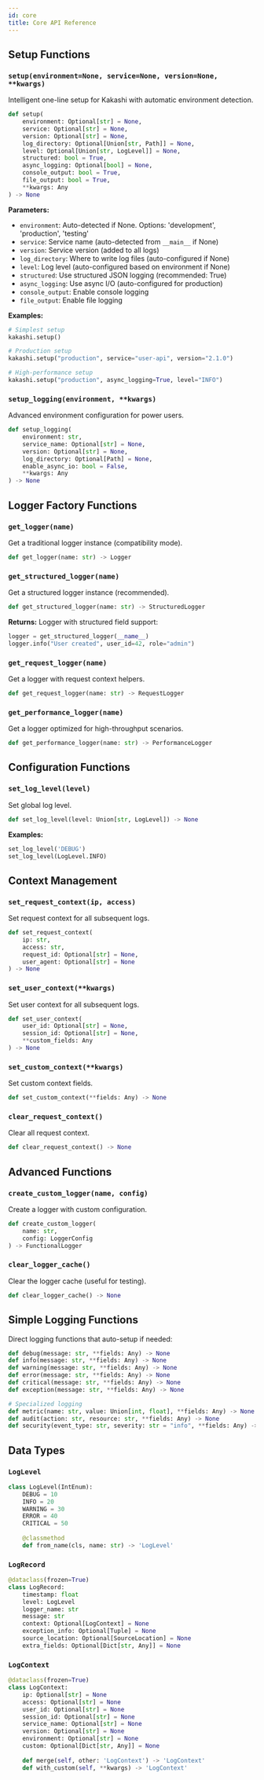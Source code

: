 ```yaml
---
id: core
title: Core API Reference
---
```


## Setup Functions

### `setup(environment=None, service=None, version=None, **kwargs)`

Intelligent one-line setup for Kakashi with automatic environment detection.

```python
def setup(
    environment: Optional[str] = None,
    service: Optional[str] = None,
    version: Optional[str] = None,
    log_directory: Optional[Union[str, Path]] = None,
    level: Optional[Union[str, LogLevel]] = None,
    structured: bool = True,
    async_logging: Optional[bool] = None,
    console_output: bool = True,
    file_output: bool = True,
    **kwargs: Any
) -> None
```

**Parameters:**
- `environment`: Auto-detected if None. Options: 'development', 'production', 'testing'
- `service`: Service name (auto-detected from `__main__` if None)
- `version`: Service version (added to all logs)
- `log_directory`: Where to write log files (auto-configured if None)
- `level`: Log level (auto-configured based on environment if None)
- `structured`: Use structured JSON logging (recommended: True)
- `async_logging`: Use async I/O (auto-configured for production)
- `console_output`: Enable console logging
- `file_output`: Enable file logging

**Examples:**
```python
# Simplest setup
kakashi.setup()

# Production setup
kakashi.setup("production", service="user-api", version="2.1.0")

# High-performance setup
kakashi.setup("production", async_logging=True, level="INFO")
```

### `setup_logging(environment, **kwargs)`

Advanced environment configuration for power users.

```python
def setup_logging(
    environment: str,
    service_name: Optional[str] = None,
    version: Optional[str] = None,
    log_directory: Optional[Path] = None,
    enable_async_io: bool = False,
    **kwargs: Any
) -> None
```

## Logger Factory Functions

### `get_logger(name)`

Get a traditional logger instance (compatibility mode).

```python
def get_logger(name: str) -> Logger
```

### `get_structured_logger(name)`

Get a structured logger instance (recommended).

```python
def get_structured_logger(name: str) -> StructuredLogger
```

**Returns:** Logger with structured field support:
```python
logger = get_structured_logger(__name__)
logger.info("User created", user_id=42, role="admin")
```

### `get_request_logger(name)`

Get a logger with request context helpers.

```python
def get_request_logger(name: str) -> RequestLogger
```

### `get_performance_logger(name)`

Get a logger optimized for high-throughput scenarios.

```python
def get_performance_logger(name: str) -> PerformanceLogger
```

## Configuration Functions

### `set_log_level(level)`

Set global log level.

```python
def set_log_level(level: Union[str, LogLevel]) -> None
```

**Examples:**
```python
set_log_level('DEBUG')
set_log_level(LogLevel.INFO)
```

## Context Management

### `set_request_context(ip, access)`

Set request context for all subsequent logs.

```python
def set_request_context(
    ip: str, 
    access: str,
    request_id: Optional[str] = None,
    user_agent: Optional[str] = None
) -> None
```

### `set_user_context(**kwargs)`

Set user context for all subsequent logs.

```python
def set_user_context(
    user_id: Optional[str] = None,
    session_id: Optional[str] = None,
    **custom_fields: Any
) -> None
```

### `set_custom_context(**kwargs)`

Set custom context fields.

```python
def set_custom_context(**fields: Any) -> None
```

### `clear_request_context()`

Clear all request context.

```python
def clear_request_context() -> None
```

## Advanced Functions

### `create_custom_logger(name, config)`

Create a logger with custom configuration.

```python
def create_custom_logger(
    name: str, 
    config: LoggerConfig
) -> FunctionalLogger
```

### `clear_logger_cache()`

Clear the logger cache (useful for testing).

```python
def clear_logger_cache() -> None
```

## Simple Logging Functions

Direct logging functions that auto-setup if needed:

```python
def debug(message: str, **fields: Any) -> None
def info(message: str, **fields: Any) -> None
def warning(message: str, **fields: Any) -> None
def error(message: str, **fields: Any) -> None
def critical(message: str, **fields: Any) -> None
def exception(message: str, **fields: Any) -> None

# Specialized logging
def metric(name: str, value: Union[int, float], **fields: Any) -> None
def audit(action: str, resource: str, **fields: Any) -> None
def security(event_type: str, severity: str = "info", **fields: Any) -> None
```

## Data Types

### `LogLevel`

```python
class LogLevel(IntEnum):
    DEBUG = 10
    INFO = 20
    WARNING = 30
    ERROR = 40
    CRITICAL = 50
    
    @classmethod
    def from_name(cls, name: str) -> 'LogLevel'
```

### `LogRecord`

```python
@dataclass(frozen=True)
class LogRecord:
    timestamp: float
    level: LogLevel
    logger_name: str
    message: str
    context: Optional[LogContext] = None
    exception_info: Optional[Tuple] = None
    source_location: Optional[SourceLocation] = None
    extra_fields: Optional[Dict[str, Any]] = None
```

### `LogContext`

```python
@dataclass(frozen=True)
class LogContext:
    ip: Optional[str] = None
    access: Optional[str] = None
    user_id: Optional[str] = None
    session_id: Optional[str] = None
    service_name: Optional[str] = None
    version: Optional[str] = None
    environment: Optional[str] = None
    custom: Optional[Dict[str, Any]] = None
    
    def merge(self, other: 'LogContext') -> 'LogContext'
    def with_custom(self, **kwargs) -> 'LogContext'
```
